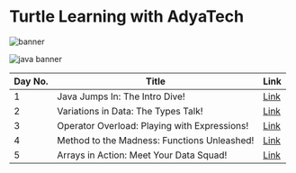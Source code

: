 # Turtle Learning with AdyaTech

![banner](https://github.com/AdyaTech/Turtle-Learning-with-AdyaTech/blob/main/20%20Days%20of%20Java/Images/Turtle%20Learning%20with%20AdyaTech.png)

![java banner](https://github.com/AdyaTech/Turtle-Learning-with-AdyaTech/blob/main/20%20Days%20of%20Java/Images/20%20Days%20of%20Java.png)

|Day No. | Title | Link |
|-------|---------|------|
| 1 | Java Jumps In: The Intro Dive! |[Link](https://github.com/AdyaTech/Turtle-Learning-with-AdyaTech/blob/main/20%20Days%20of%20Java/LearnHub/Day%201.md)|
| 2 | Variations in Data: The Types Talk! |[Link](https://github.com/AdyaTech/Turtle-Learning-with-AdyaTech/blob/main/20%20Days%20of%20Java/LearnHub/Day%202.md)|
| 3 | Operator Overload: Playing with Expressions! |[Link](https://github.com/AdyaTech/Turtle-Learning-with-AdyaTech/blob/main/20%20Days%20of%20Java/LearnHub/Day%203.md)|
| 4 | Method to the Madness: Functions Unleashed! |[Link](https://github.com/AdyaTech/Turtle-Learning-with-AdyaTech/blob/main/20%20Days%20of%20Java/LearnHub/Day%204.md)|
| 5 | Arrays in Action: Meet Your Data Squad! |[Link](https://github.com/AdyaTech/Turtle-Learning-with-AdyaTech/blob/main/20%20Days%20of%20Java/LearnHub/Day%205.md)|
